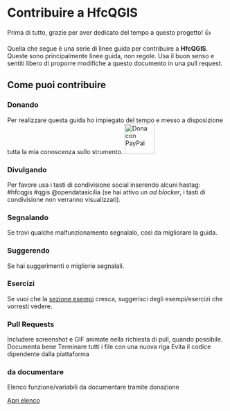 # Contribuire a HfcQGIS 

Prima di tutto, grazie per aver dedicato del tempo a questo progetto! 👍

Quella che segue è una serie di linee guida per contribuire a **HfcQGIS**. Queste sono principalmente linee guida, non regole. Usa il buon senso e sentiti libero di proporre modifiche a questo documento in una pull request.

## Come puoi contribuire

### Donando
Per realizzare questa guida ho impiegato del tempo e messo a disposizione tutta la mia conoscenza sullo strumento. <a href="https://www.paypal.me/pigrecoinfinito" target="_blank"><img width="70" src="https://raw.githubusercontent.com/gbvitrano/HfcQGIS/master/img/PayPal.png" class="immagonobox" Title="Dona con PayPal" alt="Dona con PayPal" /></a>

### Divulgando
Per favore usa i tasti di condivisione social inserendo alcuni hastag: #hfcqgis #qgis @opendatasicilia (se hai attivo un _ad blocker_, i tasti di condivisione non verranno visualizzati).

### Segnalando
Se trovi qualche malfunzionamento segnalalo, così da migliorare la guida.

### Suggerendo
Se hai suggerimenti o migliorie segnalali.

### Esercizi
Se vuoi che la [sezione esempi](./esempi/lista_esempi.md) cresca, suggerisci degli esempi/esercizi che vorresti vedere.

### Pull Requests
Includere screenshot e GIF animate nella richiesta di pull, quando possibile.
Documenta bene
Terminare tutti i file con una nuova riga
Evita il codice dipendente dalla piattaforma

### da documentare

Elenco funzione/variabili da documentare tramite donazione

[Apri elenco](./gr_funzioni/da_documentare.md)
